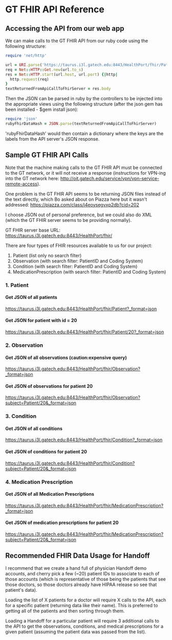 # GT FHIR API Reference

## Accessing the API from our web app

We can make calls to the GT FHIR API from our ruby code using the following structure:

```ruby
require 'net/http'

url = URI.parse('https://taurus.i3l.gatech.edu:8443/HealthPort/fhir/Patient/20?_format=json')
req = Net::HTTP::Get.new(url.to_s)
res = Net::HTTP.start(url.host, url.port) {|http|
  http.request(req)
}
textReturnedFromApiCallToFhirServer = res.body
```

Then the JSON can be parsed in ruby by the controllers to be injected into the appropriate views using the following structure (after the json gem has been installed - $gem install json):

```ruby
require 'json'
rubyFhirDataHash = JSON.parse(textReturnedFromApiCallToFhirServer)
```

'rubyFhirDataHash' would then contain a dictionary where the keys are the labels from the API server's JSON response.

## Sample GT FHIR API Calls

Note that the machine making calls to the GT FHIR API must be connected to the GT network, or it will not receive a response (instructions for VPN-ing into the GT network here:  http://oit.gatech.edu/service/vpn/vpn-service-remote-access).

One problem is the GT FHIR API seems to be returning JSON files instead of the text directly, which Bo asked about on Piazza here but it wasn't addressed: https://piazza.com/class/i4eoysegvxp2db?cid=202

I choose JSON out of personal preference, but we could also do XML (which the GT FHIR server seems to be providing normally).

GT FHIR server base URL:
https://taurus.i3l.gatech.edu:8443/HealthPort/fhir/

There are four types of FHIR resources available to us for our project:

1. Patient (list only no search filter)
2. Observation (with search filter: PatientID and Coding System)
3. Condition (with search filter: PatientID and Coding System)
4. MedicationPrescription (with search filter: PatientID and Coding System)

### 1. Patient

#### Get JSON of all patients

https://taurus.i3l.gatech.edu:8443/HealthPort/fhir/Patient?_format=json

#### Get JSON for patient with id = 20

https://taurus.i3l.gatech.edu:8443/HealthPort/fhir/Patient/20?_format=json

### 2. Observation

#### Get JSON of all observations (caution:expensive query)

https://taurus.i3l.gatech.edu:8443/HealthPort/fhir/Observation?_format=json

#### Get JSON of observations for patient 20

https://taurus.i3l.gatech.edu:8443/HealthPort/fhir/Observation?subject=Patient/20&_format=json

### 3. Condition

#### Get JSON of all conditions

https://taurus.i3l.gatech.edu:8443/HealthPort/fhir/Condition?_format=json

#### Get JSON of conditions for patient 20

https://taurus.i3l.gatech.edu:8443/HealthPort/fhir/Condition?subject=Patient/20&_format=json

### 4. Medication Prescription

#### Get JSON of all Medication Prescriptions

https://taurus.i3l.gatech.edu:8443/HealthPort/fhir/MedicationPrescription?_format=json

#### Get JSON of medication prescriptions for patient 20

https://taurus.i3l.gatech.edu:8443/HealthPort/fhir/MedicationPrescription?subject=Patient/20&_format=json

## Recommended FHIR Data Usage for Handoff

I recommend that we create a hand full of physician Handoff demo accounts, and cherry pick a few (~20) patient IDs to associate to each of those accounts (which is representative of those being the patients that see those doctors, so those doctors already have HIPAA release so see that patient's data).

Loading the list of X patients for a doctor will require X calls to the API, each for a specific patient (returning data like their name). This is preferred to getting all of the patients and then sorting through them.

Loading a Handoff for a particular patient will require 3 additional calls to the API to get the observations, conditions, and medical prescriptions for a given patient (assuming the patient data was passed from the list).
